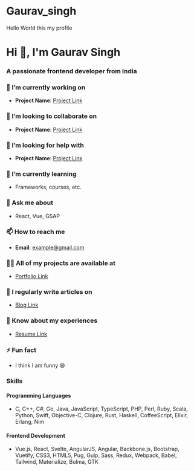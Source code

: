 # Gaurav_singh
Hello World this my profile
# Hi 👋, I'm Gaurav Singh
### A passionate frontend developer from India

### 🔭 I’m currently working on
- **Project Name**: [Project Link](#)

### 👯 I’m looking to collaborate on
- **Project Name**: [Project Link](#)

### 🤝 I’m looking for help with
- **Project Name**: [Project Link](#)

### 🌱 I’m currently learning
- Frameworks, courses, etc.

### 💬 Ask me about
- React, Vue, GSAP

### 📫 How to reach me
- **Email**: example@gmail.com

### 👨‍💻 All of my projects are available at
- [Portfolio Link](#)

### 📝 I regularly write articles on
- [Blog Link](#)

### 📄 Know about my experiences
- [Resume Link](#)

### ⚡ Fun fact
- I think I am funny 😄

### Skills
#### Programming Languages
- C, C++, C#, Go, Java, JavaScript, TypeScript, PHP, Perl, Ruby, Scala, Python, Swift, Objective-C, Clojure, Rust, Haskell, CoffeeScript, Elixir, Erlang, Nim

#### Frontend Development
- Vue.js, React, Svelte, AngularJS, Angular, Backbone.js, Bootstrap, Vuetify, CSS3, HTML5, Pug, Gulp, Sass, Redux, Webpack, Babel, Tailwind, Materialize, Bulma, GTK
